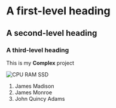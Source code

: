 # A first-level heading
## A second-level heading
### A third-level heading

This is my **Complex** project

![CPU RAM SSD](Screenshot.jpg)


1. James Madison
2. James Monroe
3. John Quincy Adams